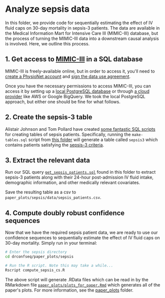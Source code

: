 # Analyze sepsis data

In this folder, we provide code for sequentially estimating the effect of IV fluid caps on 30-day mortality in sepsis-3 patients. The data are available in the Medical Information Mart for Intensive Care III (MIMIC-III) database, but the process of turning the MIMIC-III data into a downstream causal analysis is involved. Here, we outline this process.

## 1. Get access to [MIMIC-III](https://mimic.mit.edu/docs/iii/) in a SQL database

MIMIC-III is freely-available online, but in order to access it, you'll need to [create a PhysioNet account](https://physionet.org/login/?next=/settings/credentialing/) and [sign the data use agreement](https://physionet.org/sign-dua/mimiciii/1.4/).

Once you have the necessary permissions to access MIMIC-III, you can access it by setting up a [local PostgreSQL database](https://mimic.mit.edu/docs/gettingstarted/local/) or through [a cloud provider](https://mimic.mit.edu/docs/gettingstarted/cloud/) like AWS or Google BigQuery. We took the local PostgreSQL approach, but either one should be fine for what follows.

## 2. Create the sepsis-3 table

Alistair Johnson and Tom Pollard have created [some fantastic SQL scripts](https://github.com/alistairewj/sepsis3-mimic) for creating tables of sepsis patients. 
Specifically, running the `make-tables.sql` script from [this folder](https://github.com/alistairewj/sepsis3-mimic/tree/master/query) will generate a table called `sepsis3` which contains patients satisfying the [sepsis-3 criteria](https://jamanetwork.com/journals/jama/fullarticle/2492881). 

## 3. Extract the relevant data

Run our SQL query [`get_sepsis_patients.sql`](/paper_plots/sepsis/get_sepsis_patients.sql) found in this folder to extract sepsis-3  patients along with their 24-hour post-admission IV fluid intake, demographic information, and other medically relevant covariates. 

Save the resulting table as a csv to `paper_plots/sepsis/data/sepsis_patients.csv`.

## 4. Compute doubly robust confidence sequences

Now that we have the required sepsis patient data, we are ready to use our confidence sequences to sequentially estimate the effect of IV fluid caps on 30-day mortality. Simply run in your terminal:

```zsh
# Enter the sepsis directory
cd drconfseq/paper_plots/sepsis

# Run the R script. Note this may take a while...
Rscript compute_sepsis_cs.R
```

The above script will generate .RData files which can be read in by the RMarkdown file [`paper_plots/plots_for_paper.Rmd`](/paper_plots/plots_for_paper.Rmd) which generates all of the paper's plots. For more information, see the [paper_plots](/paper_plots) folder.
